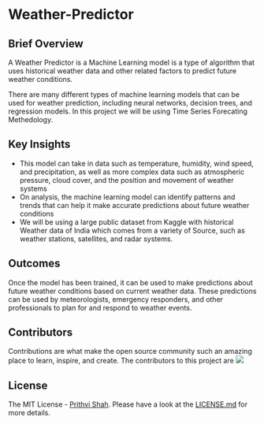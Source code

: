 # Weather-Predictor

## Brief Overview

</p> A Weather Predictor is a  Machine Learning model is a type of algorithm that uses historical weather data and other related factors to predict future weather conditions. </p>
There are many different types of machine learning models that can be used for weather prediction, including neural networks, decision trees, and regression models. In this project we will be using Time Series Forecating Methedology.

## Key Insights

- This model can take in data such as temperature, humidity, wind speed, and precipitation, as well as more complex data such as atmospheric pressure, cloud cover, and the position and movement of weather systems
- On analysis, the machine learning model can identify patterns and trends that can help it make accurate predictions about future weather conditions
- We will be using a large public dataset from Kaggle with historical Weather data of India which comes from a variety of Source, such as weather stations, satellites, and radar systems.

## Outcomes
Once the model has been trained, it can be used to make predictions about future weather conditions based on current weather data. These predictions can be used by meteorologists, emergency responders, and other professionals to plan for and respond to weather events.

## Contributors
Contributions are what make the open source community such an amazing place to learn, inspire, and create. The contributors to this project are 
<a href = "https://github.com/Prithvi2310/Weather-Predictor/contributors">
  <img src = "https://contrib.rocks/image?repo = Prithvi2310/Weather-Predictor"/>
</a>


## License

The MIT License - [Prithvi Shah](https://github.com/Prithvi2310/). Please have a look at the [LICENSE.md](license.md) for more details.